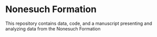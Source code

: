 # Nonesuch Formation
This repository contains data, code, and a manuscript presenting and analyzing data from the Nonesuch Formation

